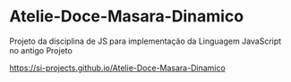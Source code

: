 # Atelie-Doce-Masara-Dinamico
Projeto da disciplina de JS para implementação da Linguagem JavaScript no antigo Projeto

https://si-projects.github.io/Atelie-Doce-Masara-Dinamico

